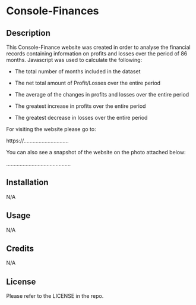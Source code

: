 # Console-Finances

## Description

This Console-Finance website was created in order to analyse the financial records containing information on profits and losses over the period of 86 months. Javascript was used to calculate the following:

* The total number of months included in the dataset

* The net total amount of Profit/Losses over the entire period

* The average of the changes in profits and losses over the entire period
  
* The greatest increase in profits over the entire period

* The greatest decrease in losses over the entire period

For visiting the website please go to: 

https://..............................

You can also see a snapshot of the website on the photo attached below:

...........................................

## Installation

N/A

## Usage

N/A

## Credits

N/A

## License

Please refer to the LICENSE in the repo.
